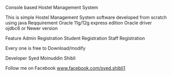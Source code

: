 Console based Hostel Management System 

This is simple Hostel Management System software  developed  from scratch using java
Reqquirement
Oracle 11g/12g express edition
Oracle driver ojdbc6 or Newer version 


Feature
Admin Registration
Student Registration
Staff Registration


Every one is free to Download/modify

Developer
Syed Moinuddin Shibli

Follow me on Facebook
www.facebook.com/syed.shibli1
